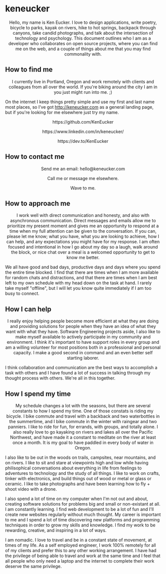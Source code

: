 # keneucker

<p align="center">
  Hello, my name is Ken Eucker. I love to design applications, write poetry, bicycle to parks, kayak on rivers, hike to hot springs, backpack through canyons, take candid photographs, and talk about the intersection of technology and psychology. This document outlines who I am as a developer who collaborates on open source projects, where you can find me on the web, and a couple of things about me that you may find commonality with.
</p>

## How to find me
<p align="center">
  I currently live in Portland, Oregon and work remotely with clients and colleagues from all over the world. If you're biking around the city I am in you just might run into me. ;)
  
  On the internet I keep things pretty simple and use my first and last name most places, so I've got http://keneucker.com as a general landing page, but if you're looking for me elsewhere just try my name.
</p>

<p align="center">
https://github.com/KenEucker
</p><p align="center">
https://www.linkedin.com/in/keneucker/
</p><p align="center">
https://dev.to/KenEucker
</p>

## How to contact me
<p align="center">
  Send me an email: hello@keneucker.com
</p><p align="center">
  Call me or message me elsewhere.
</p><p align="center">
  Wave to me.
</p>

## How to approach me
<p align="center">
  I work well with direct communication and honesty, and also with asynchronous communication. Direct messages and emails allow me to prioritize my present moment and gives me an opportunity to respond at a time when my full attention can be given to the conversation. If you can, please let me know; what you have, what you are looking to achieve, how I can help, and any expectations you might have for my response. I am often focused and intentional in how I go about my day so a laugh, walk around the block, or nice chat over a meal is a welcomed opportunity to get to know me better.
  
  We all have good and bad days, productive days and days where you spend the entire time blocked. I find that there are times when I am more available for random chats and distractions, and that there are times when I am best left to my own schedule with my head down on the task at hand. I rarely take myself "offline", but I will let you know quite immediately if I am too busy to connect.
</p>

## How I can help
<p align="center">
  I really enjoy helping people become more efficient at what they are doing and providing solutions for people when they have an idea of what they want with what they have. Software Engineering projects aside, I also like to make myself available to actively participate in my community and environment. I think it's important to have support roles in every group and am a willing volunteer for most positions both in a professional and personal capacity. I make a good second in command and an even better self starting laborer. 

  I think collaboration and communication are the best ways to accomplish a task with others and I have found a lot of success in talking through my thought process with others. We're all in this together.
</p>

## How I spend my time
<p align="center">
  My schedule changes a lot with the seasons, but there are several constants to how I spend my time. One of those constats is riding my bicycle. I bike commute and travel with a backback and two waterbottles in the summertime, and I bike commute in the winter with raingear and two panniers. I like to ride for fun, for errands, with groups, and totally alone. I also really love to go kayaking on rivers and lakes all over the Pacific Northwest, and have made it a constant to meditate on the river at least once a month. It is my goal to have paddled in every body of water in Oregon.

  I also like to be out in the woods on trails, campsites, near mountains, and on rivers. I like to sit and stare at viewpoints high and low while having philisophical conversations about everything in life from feelings to adventures to technology and the study of all things. I like to work on crafts, tinker with electronics, and build things out of wood or metal or glass or ceramic. I like to take photographs and have been learning how to fly + shoot video with a drone.

  I also spend a lot of time on my computer when I'm not out and about, creating software solutions for problems big and small or non-existant at all. I am constantly learning. I find web development to be a lot of fun and I'll create new websites regularly without much thought. My career is important to me and I spend a lot of time discovering new platforms and programming techniques in order to grow my skills and knowledge. I find my work to be rewarding, creative, and inspiring in a lot of ways.
  
  I am nomadic. I love to travel and be in a constant state of movement, at times of my life. As a self employed engineer, I work 100% remotely for all of my clients and prefer this to any other working arrangement. I have had the privilege of being able to travel and work at the same time and I feel that all people who only need a laptop and the internet to complete their work deserve the same privilege.
</p>
